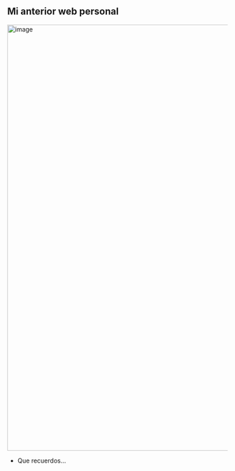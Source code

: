 ## Mi anterior web personal

<img width="2498" height="974" alt="image" src="https://github.com/user-attachments/assets/96bea392-bf1f-4421-a4fe-2b7c4db9fb45" />

- Que recuerdos... 
